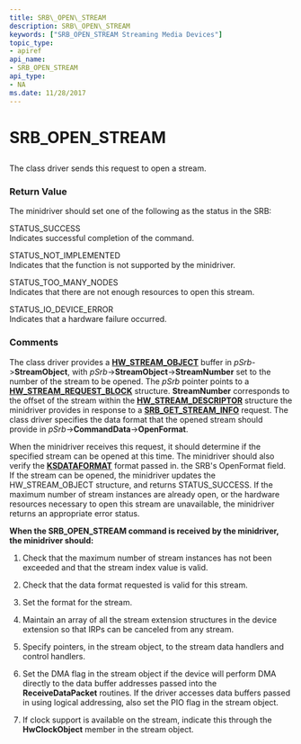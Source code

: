 ```yaml
---
title: SRB\_OPEN\_STREAM
description: SRB\_OPEN\_STREAM
keywords: ["SRB_OPEN_STREAM Streaming Media Devices"]
topic_type:
- apiref
api_name:
- SRB_OPEN_STREAM
api_type:
- NA
ms.date: 11/28/2017
---
```


# SRB\_OPEN\_STREAM


## <span id="ddk_srb_open_stream_ks"></span><span id="DDK_SRB_OPEN_STREAM_KS"></span>


The class driver sends this request to open a stream.

### <span id="return_value"></span><span id="RETURN_VALUE"></span>Return Value

The minidriver should set one of the following as the status in the SRB:

<span id="STATUS_SUCCESS"></span><span id="status_success"></span>STATUS\_SUCCESS  
Indicates successful completion of the command.

<span id="STATUS_NOT_IMPLEMENTED"></span><span id="status_not_implemented"></span>STATUS\_NOT\_IMPLEMENTED  
Indicates that the function is not supported by the minidriver.

<span id="STATUS_TOO_MANY_NODES"></span><span id="status_too_many_nodes"></span>STATUS\_TOO\_MANY\_NODES  
Indicates that there are not enough resources to open this stream.

<span id="STATUS_IO_DEVICE_ERROR"></span><span id="status_io_device_error"></span>STATUS\_IO\_DEVICE\_ERROR  
Indicates that a hardware failure occurred.

### Comments

The class driver provides a [**HW\_STREAM\_OBJECT**](/windows-hardware/drivers/ddi/strmini/ns-strmini-_hw_stream_object) buffer in *pSrb*-&gt;**StreamObject**, with *pSrb*-&gt;**StreamObject**-&gt;**StreamNumber** set to the number of the stream to be opened. The *pSrb* pointer points to a [**HW\_STREAM\_REQUEST\_BLOCK**](/windows-hardware/drivers/ddi/strmini/ns-strmini-_hw_stream_request_block) structure. **StreamNumber** corresponds to the offset of the stream within the [**HW\_STREAM\_DESCRIPTOR**](/windows-hardware/drivers/ddi/strmini/ns-strmini-_hw_stream_descriptor) structure the minidriver provides in response to a [**SRB\_GET\_STREAM\_INFO**](srb-get-stream-info.md) request. The class driver specifies the data format that the opened stream should provide in *pSrb*-&gt;**CommandData**-&gt;**OpenFormat**.

When the minidriver receives this request, it should determine if the specified stream can be opened at this time. The minidriver should also verify the [**KSDATAFORMAT**](/windows-hardware/drivers/ddi/ks/ns-ks-ksdataformat) format passed in. the SRB's OpenFormat field. If the stream can be opened, the minidriver updates the HW\_STREAM\_OBJECT structure, and returns STATUS\_SUCCESS. If the maximum number of stream instances are already open, or the hardware resources necessary to open this stream are unavailable, the minidriver returns an appropriate error status.

**When the SRB\_OPEN\_STREAM command is received by the minidriver, the minidriver should:**

1.  Check that the maximum number of stream instances has not been exceeded and that the stream index value is valid.

2.  Check that the data format requested is valid for this stream.

3.  Set the format for the stream.

4.  Maintain an array of all the stream extension structures in the device extension so that IRPs can be canceled from any stream.

5.  Specify pointers, in the stream object, to the stream data handlers and control handlers.

6.  Set the DMA flag in the stream object if the device will perform DMA directly to the data buffer addresses passed into the **ReceiveDataPacket** routines. If the driver accesses data buffers passed in using logical addressing, also set the PIO flag in the stream object.

7.  If clock support is available on the stream, indicate this through the **HwClockObject** member in the stream object.

 

